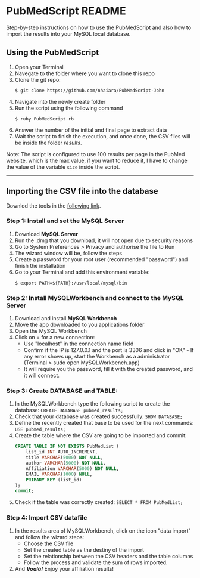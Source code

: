 # PubMedScript README
Step-by-step instructions on how to use the PubMedScript and also how to import the results into your MySQL local database.

## Using the PubMedScript
1. Open your Terminal
2. Navegate to the folder where you want to clone this repo
3. Clone the git repo:
    ```unix
    $ git clone https://github.com/nhaiara/PubMedScript-John
    ```
4. Navigate into the newly create folder
5. Run the script using the following command
    ```unix
    $ ruby PubMedScript.rb
    ```
6. Answer the number of the initial and final page to extract data
7. Wait the script to finish the execution, and once done, the CSV files will be inside the folder _results_. 

Note: The script is configured to use 100 results per page in the PubMed website, which is the max value, if you want to reduce it, I have to change the value of the variable `size` inside the script. 

__________________________________________________________________________________________
## Importing the CSV file into the database
Downlod the tools in the [following link](https://drive.google.com/drive/folders/1RddOWMtU1v1nAaBxKk1iuPAbcr8mXjef?usp=sharing). 

### Step 1: Install and set the MySQL Server
1. Download **MySQL Server**
2. Run the .dmg that you download, it will not open due to security reasons
3. Go to System Preferences > Privacy and authorise the file to Run
4. The wizard window will be, follow the steps
5. Create a password for your root user (recommended "password") and finish the installation
6. Go to your Terminal and add this environment variable:
    ```unix
    $ export PATH=${PATH}:/usr/local/mysql/bin
    ```

### Step 2: Install MySQLWorkbench and connect to the MySQL Server
1. Download and install **MySQL Workbench**
2. Move the app downloaded to you applications folder
3. Open the MySQL Workbench
4. Click on + for a new connection:
    - Use "localhost" in the connection name field
    - Confirm if the IP is 127.0.0.1 and the port is 3306 and click in "OK"
            - If any error shows up, start the Workbench as a administrator (Terminal > sudo open MySQLWorkbench.app)
    - It will require you the password, fill it with the created password, and it will connect.

### Step 3: Create DATABASE and TABLE:
1. In the MySQLWorkbench type the following script to create the database:
  ```CREATE DATABASE pubmed_results;```
2. Check that your database was created successfully:
  ```SHOW DATABASE;```
3. Define the recently created that base to be used for the next commands:
  ```USE pubmed_results;```
4. Create the table where the CSV are going to be imported and commit:
    ```sql
    CREATE TABLE IF NOT EXISTS PubMedList (
        list_id INT AUTO_INCREMENT,
        title VARCHAR(5000) NOT NULL,
        author VARCHAR(5000) NOT NULL,
        Affiliation VARCHAR(5000) NOT NULL,
        EMAIL VARCHAR(1000) NULL,
        PRIMARY KEY (list_id)
    );
    commit;
    ```
5. Check if the table was correctly created:
  ```SELECT * FROM PubMedList;```

### Step 4: Import CSV datafile
1. In the results area of MySQLWorkbench, click on the icon "data import" and follow the wizard steps:
    - Choose the CSV file
    - Set the created table as the destiny of the import
    - Set the relationship between the CSV headers and the table columns
    - Follow the process and validate the sum of rows imported.
2. And **_Voalá!_** Enjoy your affiliation results!

